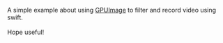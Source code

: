 A simple example about using [GPUImage](https://github.com/BradLarson/GPUImage) to filter and record video using swift.</br>
</br>
Hope useful!</br>
